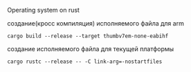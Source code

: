 Operating system on rust

создание(кросс компиляция) исполняемого файла для arm
```shell
cargo build --release --target thumbv7em-none-eabihf
```
создание исполняемого файла для текущей платформы
```shell
cargo rustc --release -- -C link-arg=-nostartfiles
```
